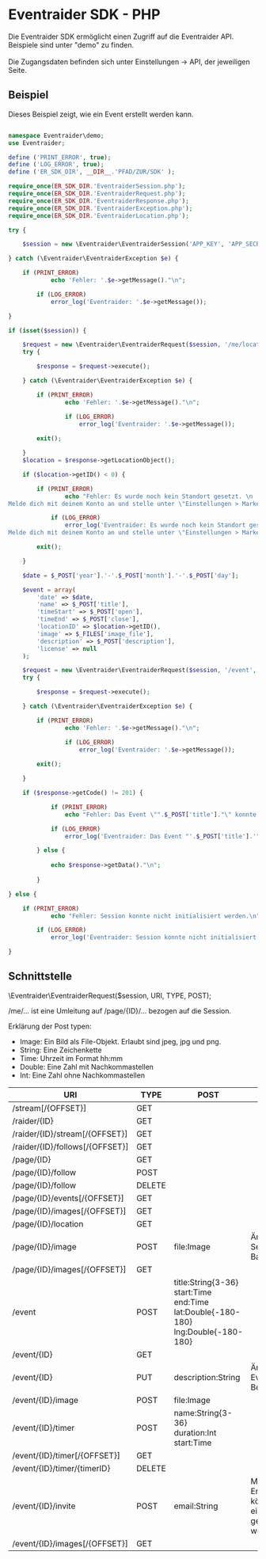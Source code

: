 Eventraider SDK - PHP
========

Die Eventraider SDK ermöglicht einen Zugriff auf die Eventraider API.<br />
Beispiele sind unter "demo" zu finden.<br />
<br />
Die Zugangsdaten befinden sich unter Einstellungen -> API, der jeweiligen Seite.


Beispiel
--------------

Dieses Beispiel zeigt, wie ein Event erstellt werden kann.

```php

namespace Eventraider\demo;
use Eventraider;

define ('PRINT_ERROR', true);
define ('LOG_ERROR', true);
define ('ER_SDK_DIR', __DIR__.'PFAD/ZUR/SDK' );

require_once(ER_SDK_DIR.'EventraiderSession.php');
require_once(ER_SDK_DIR.'EventraiderRequest.php');
require_once(ER_SDK_DIR.'EventraiderResponse.php');
require_once(ER_SDK_DIR.'EventraiderException.php');
require_once(ER_SDK_DIR.'EventraiderLocation.php');

try {

	$session = new \Eventraider\EventraiderSession('APP_KEY', 'APP_SECRET');

} catch (\Eventraider\EventraiderException $e) {

	if (PRINT_ERROR)
            echo 'Fehler: '.$e->getMessage()."\n";

        if (LOG_ERROR)
            error_log('Eventraider: '.$e->getMessage());

}

if (isset($session)) {

	$request = new \Eventraider\EventraiderRequest($session, '/me/location', 'GET', array('ID' => -1));
	try {

		$response = $request->execute();

	} catch (\Eventraider\EventraiderException $e) {

		if (PRINT_ERROR)
                echo 'Fehler: '.$e->getMessage()."\n";

            	if (LOG_ERROR)
                	error_log('Eventraider: '.$e->getMessage());
                
		exit();

	}
	$location = $response->getLocationObject();

	if ($location->getID() < 0) {

		if (PRINT_ERROR)
                echo "Fehler: Es wurde noch kein Standort gesetzt. \n
Melde dich mit deinem Konto an und stelle unter \"Einstellungen > Marker\" deinen Standort ein.";

            if (LOG_ERROR)
                error_log('Eventraider: Es wurde noch kein Standort gesetzt. \n
Melde dich mit deinem Konto an und stelle unter \"Einstellungen > Marker\" deinen Standort ein.');

		exit();

	}

	$date = $_POST['year'].'-'.$_POST['month'].'-'.$_POST['day'];

	$event = array(
		'date' => $date,
		'name' => $_POST['title'],
		'timeStart' => $_POST['open'],
		'timeEnd' => $_POST['close'],
		'locationID' => $location->getID(),
		'image' => $_FILES['image_file'],
		'description' => $_POST['description'],
		'license' => null
	);

	$request = new \Eventraider\EventraiderRequest($session, '/event', 'POST', $event);
	try {

		$response = $request->execute();

	} catch (\Eventraider\EventraiderException $e) {

		if (PRINT_ERROR)
                echo 'Fehler: '.$e->getMessage()."\n";

            	if (LOG_ERROR)
                	error_log('Eventraider: '.$e->getMessage());
                
		exit();

	}

	if ($response->getCode() != 201) {

            if (PRINT_ERROR)
                echo "Fehler: Das Event \"".$_POST['title']."\" konnte nicht erstellt werden.\n";

            if (LOG_ERROR)
                error_log('Eventraider: Das Event "'.$_POST['title'].'" konnte nicht erstellt werden.');

        } else {
        
        	echo $response->getData()."\n";
        
        }

} else {

	if (PRINT_ERROR)
            echo "Fehler: Session konnte nicht initialisiert werden.\n";

        if (LOG_ERROR)
            error_log('Eventraider: Session konnte nicht initialisiert werden.');

}
```

Schnittstelle
--------------

\Eventraider\EventraiderRequest($session, URI, TYPE, POST);

/me/... ist eine Umleitung auf /page/{ID}/... bezogen auf die Session.

Erklärung der Post typen:
 * Image: Ein Bild als File-Objekt. Erlaubt sind jpeg, jpg und png.
 * String: Eine Zeichenkette
 * Time: Uhrzeit im Format hh:mm
 * Double: Eine Zahl mit Nachkommastellen
 * Int: Eine Zahl ohne Nachkommastellen

| URI                            | TYPE   | POST  |  Notiz  |
| ------------------------------ | ------ | ----- |  ------ |
| /stream[/{OFFSET}]             | GET    |       |         |
| /raider/{ID}                   | GET    |       |         |
| /raider/{ID}/stream[/{OFFSET}] | GET    |       |         |
| /raider/{ID}/follows[/{OFFSET}]| GET    |       |         |
| /page/{ID}                     | GET    |       |         |
| /page/{ID}/follow              | POST   |       |         |
| /page/{ID}/follow              | DELETE |       |         |
| /page/{ID}/events[/{OFFSET}]   | GET    |       |         |
| /page/{ID}/images[/{OFFSET}]   | GET    |       |         |
| /page/{ID}/location            | GET    |       |         |
| /page/{ID}/image               | POST   | file:Image | Ändert das Seiten Banner. |
| /page/{ID}/images[/{OFFSET}]   | GET    |       |         |
| /event                         | POST   | title:String{3-36}<br />start:Time<br />end:Time<br />lat:Double{-180-180}<br />lng:Double{-180-180} |        |
| /event/{ID}                    | GET    |       |         |
| /event/{ID}                    | PUT    | description:String | Ändert die Event Beschreibung. |
| /event/{ID}/image              | POST   | file:Image |         |
| /event/{ID}/timer              | POST   | name:String{3-36}<br />duration:Int<br />start:Time |         |
| /event/{ID}/timer[/{OFFSET}]   | GET    |       |         |
| /event/{ID}/timer/{timerID}    | DELETE |       |         |
| /event/{ID}/invite             | POST   | email:String | Mehrere Emails können mit einem ";" getrennt werden. |
| /event/{ID}/images[/{OFFSET}]  | GET    |       |         |





